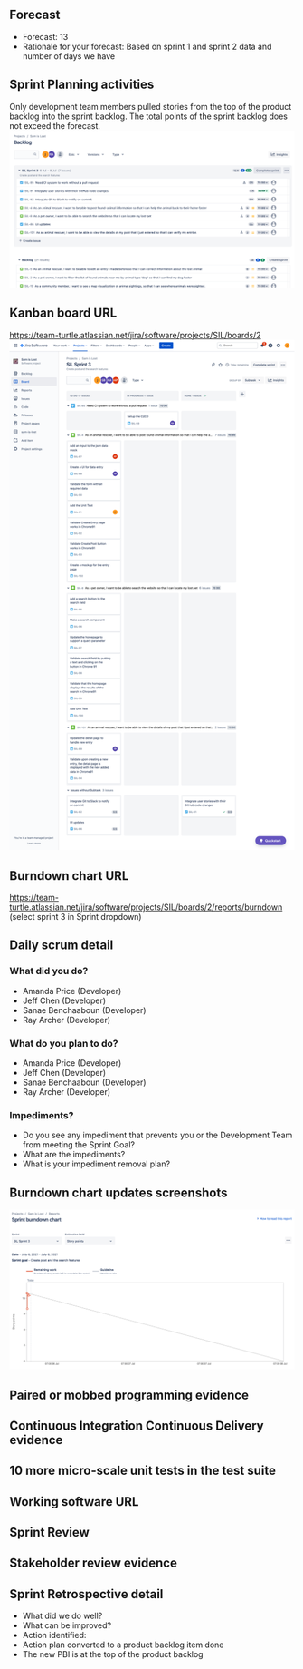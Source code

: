 ## Forecast 
  * Forecast: 13
  * Rationale for your forecast: Based on sprint 1 and sprint 2 data and number of days we have
## Sprint Planning activities
Only development team members pulled stories from the top of the product backlog into the sprint backlog.
The total points of the sprint backlog does not exceed the forecast.
![sprint3_sprint_backlog](/project-part-2/sprint3_sprint_backlog.png)

## Kanban board URL
https://team-turtle.atlassian.net/jira/software/projects/SIL/boards/2
![sprint3_kanban_initial](/project-part-2/sprint3_kanban_initial.png)

## Burndown chart URL
https://team-turtle.atlassian.net/jira/software/projects/SIL/boards/2/reports/burndown (select sprint 3 in Sprint dropdown)

## Daily scrum detail
### What did you do?
* Amanda Price (Developer)
* Jeff Chen (Developer)
* Sanae Benchaaboun (Developer)
* Ray Archer (Developer)
### What do you plan to do?
* Amanda Price (Developer)
* Jeff Chen (Developer)
* Sanae Benchaaboun (Developer)
* Ray Archer (Developer)
### Impediments?
* Do you see any impediment that prevents you or the Development Team from meeting the Sprint Goal? 
* What are the impediments?
* What is your impediment removal plan? 
## Burndown chart updates screenshots 
![sprint3_burndown_initial](/project-part-2/sprint3_burndown_initial.png)

## Paired or mobbed programming evidence 

## Continuous Integration Continuous Delivery evidence 

## 10 more micro-scale unit tests in the test suite 

## Working software URL

## Sprint Review

## Stakeholder review evidence

## Sprint Retrospective detail 
* What did we do well?
* What can be improved?
* Action identified: 
* Action plan converted to a product backlog item done
* The new PBI is at the top of the product backlog
